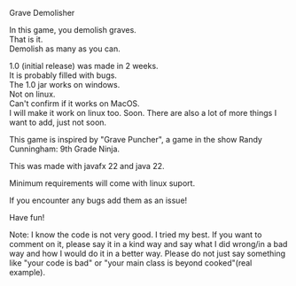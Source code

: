 Grave Demolisher   
      
In this game, you demolish graves.    
That is it.    
Demolish as many as you can.    
      
1.0 (initial release) was made in 2 weeks.    
It is probably filled with bugs.     
The 1.0 jar works on windows.    
Not on linux.    
Can't confirm if it works on MacOS.    
I will make it work on linux too. Soon. There are also a lot of more things I want to add, just not soon.    
      
This game is inspired by "Grave Puncher", a game in the show Randy Cunningham: 9th Grade Ninja.     
     
This was made with javafx 22 and java 22.     
      
Minimum requirements will come with linux suport.   

If you encounter any bugs add them as an issue!
     
Have fun!    

Note: I know the code is not very good. I tried my best. If you want to comment on it, please say it in a kind way and say what I did wrong/in a bad way and how I would do it in a better way. Please do not just say something like "your code is bad" or "your main class is beyond cooked"(real example).

